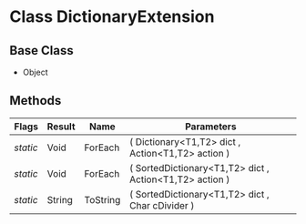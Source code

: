 # Class DictionaryExtension
## Base Class
- Object
## Methods
Flags|Result|Name|Parameters
-|-|-|-
*static*|Void|ForEach|( Dictionary&lt;T1,T2&gt; dict , Action&lt;T1,T2&gt; action )
*static*|Void|ForEach|( SortedDictionary&lt;T1,T2&gt; dict , Action&lt;T1,T2&gt; action )
*static*|String|ToString|( SortedDictionary&lt;T1,T2&gt; dict , Char cDivider )
